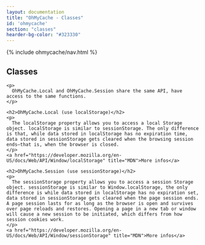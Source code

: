 ```yaml
---
layout: documentation
title: "OhMyCache - Classes"
id: 'ohmycache'
section: "classes"
hearder-bg-color: "#323330"
---
```


<div class="row">
  <div class="col-md-2">
    {% include ohmycache/nav.html %}
  </div>

  <section class="col-md-10">
    <h1>Classes</h1>

    <p>
      OhMyCache.Local and OhMyCache.Session share the same API, have access to the same functions.
    </p>

    <h2>OhMyCache.Local (use localStorage)</h2>
    <p>
      The localStorage property allows you to access a local Storage object. localStorage is similar to sessionStorage. The only difference is that, while data stored in localStorage has no expiration time, data stored in sessionStorage gets cleared when the browsing session ends—that is, when the browser is closed.
    </p>
    <a href="https://developer.mozilla.org/en-US/docs/Web/API/Window/localStorage" title="MDN">More infos</a>

    <h2>OhMyCache.Session (use sessionStorage)</h2>
    <p>
      The sessionStorage property allows you to access a session Storage object. sessionStorage is similar to Window.localStorage, the only difference is while data stored in localStorage has no expiration set, data stored in sessionStorage gets cleared when the page session ends. A page session lasts for as long as the browser is open and survives over page reloads and restores. Opening a page in a new tab or window will cause a new session to be initiated, which differs from how session cookies work.
    </p>
    <a href="https://developer.mozilla.org/en-US/docs/Web/API/Window/sessionStorage" title="MDN">More infos</a>
  </section>
</div>